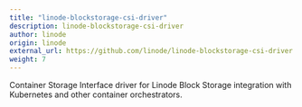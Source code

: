 ```yaml
---
title: "linode-blockstorage-csi-driver"
description: linode-blockstorage-csi-driver
author: linode
origin: linode
external_url: https://github.com/linode/linode-blockstorage-csi-driver
weight: 7
---
```


Container Storage Interface driver for Linode Block Storage integration with Kubernetes and other container orchestrators.
